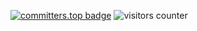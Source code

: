 [![committers.top badge](https://user-badge.committers.top/sweden/ngalaiko.svg)](https://user-badge.committers.top/sweden/ngalaiko)
![visitors counter](https://komarev.com/ghpvc/?username=ngalaiko)
